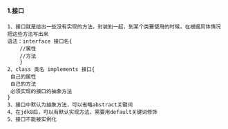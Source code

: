 #### 1.接口

    1、接口就是给出一些没有实现的方法，封装到一起，到某个类要使用的时候，在根据具体情况把这些方法写出来
    语法：interface 接口名{
        //属性
        //方法
        }
    2、class 类名 implements 接口{
     自己的属性
     自己的方法
     必须实现的接口的抽象方法
    }
    3、接口中默认为抽象方法，可以省略abstract关键词
    4、在jdk8后，可以有默认实现方法，需要用default关键词修饰
    5、接口不能被实例化